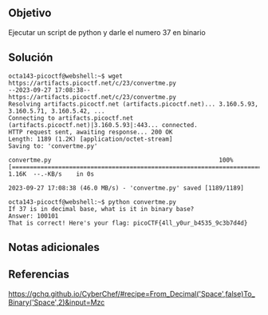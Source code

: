 ## Objetivo
Ejecutar un script de python y darle el numero 37 en binario

## Solución
```
octa143-picoctf@webshell:~$ wget https://artifacts.picoctf.net/c/23/convertme.py
--2023-09-27 17:08:38--  https://artifacts.picoctf.net/c/23/convertme.py
Resolving artifacts.picoctf.net (artifacts.picoctf.net)... 3.160.5.93, 3.160.5.71, 3.160.5.42, ...
Connecting to artifacts.picoctf.net (artifacts.picoctf.net)|3.160.5.93|:443... connected.
HTTP request sent, awaiting response... 200 OK
Length: 1189 (1.2K) [application/octet-stream]
Saving to: 'convertme.py'

convertme.py                                               100%[=======================================================================================================================================>]   1.16K  --.-KB/s    in 0s      

2023-09-27 17:08:38 (46.0 MB/s) - 'convertme.py' saved [1189/1189]

octa143-picoctf@webshell:~$ python convertme.py 
If 37 is in decimal base, what is it in binary base?
Answer: 100101
That is correct! Here's your flag: picoCTF{4ll_y0ur_b4535_9c3b7d4d}
```
## Notas adicionales
## Referencias
https://gchq.github.io/CyberChef/#recipe=From_Decimal('Space',false)To_Binary('Space',2)&input=Mzc